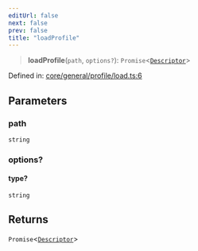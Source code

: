 ```yaml
---
editUrl: false
next: false
prev: false
title: "loadProfile"
---
```


> **loadProfile**(`path`, `options?`): `Promise`\<[`Descriptor`](/reference/_dpkit/core/descriptor/)\>

Defined in: [core/general/profile/load.ts:6](https://github.com/datisthq/dpkit/blob/7a3ebb9422265a09d2e84e0952d10e0101139f80/core/general/profile/load.ts#L6)

## Parameters

### path

`string`

### options?

#### type?

`string`

## Returns

`Promise`\<[`Descriptor`](/reference/_dpkit/core/descriptor/)\>
